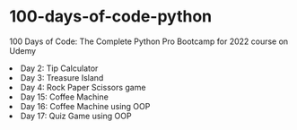 # 100-days-of-code-python
100 Days of Code: The Complete Python Pro Bootcamp for 2022 course on Udemy

<li>Day 2: Tip Calculator</li>
<li>Day 3: Treasure Island</li>
<li>Day 4: Rock Paper Scissors game</li>
<li>Day 15: Coffee Machine</li>
<li>Day 16: Coffee Machine using OOP</li>
<li>Day 17: Quiz Game using OOP</li>